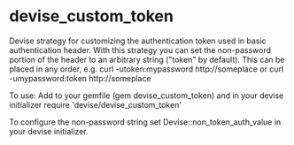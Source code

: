 devise_custom_token
===================

Devise strategy for customizing the authentication token used in basic authentication header.  With this strategy you can set the non-password portion of the header to an arbitrary string ("token" by default).  This can be placed in any order, e.g. curl -utoken:mypassword http://someplace or curl -umypassword:token http://someplace

To use: Add to your gemfile (gem devise_custom_token) and in your devise initializer require 'devise/devise_custom_token'

To configure the non-password string set Devise::non_token_auth_value in your devise initializer.
